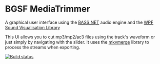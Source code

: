 # BGSF MediaTrimmer

A graphical user interface using the [BASS.NET](http://bass.radio42.com/) audio engine and the [WPF Sound Visualisation Library](https://wpfsvl.codeplex.com/)

This UI allows you to cut mp3/mp2/ac3 files using the track's waveform or just simply by navigating with the slider. It uses the [mkvmerge](https://mkvtoolnix.download/doc/mkvmerge.html) library to process the streams when exporting.

[![Build status](https://ci.appveyor.com/api/projects/status/u1yfsla6u7xamk6w?svg=true)](https://ci.appveyor.com/project/gaborbuzasi/bgsfmediatrimmer)

